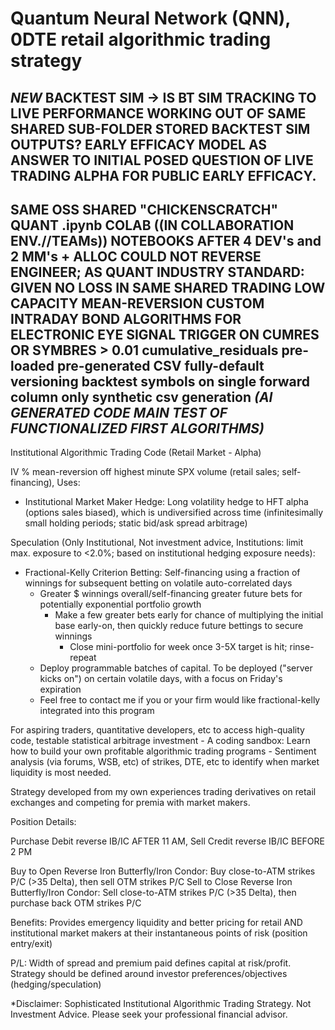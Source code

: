 # Quantum Neural Network (QNN), 0DTE retail algorithmic trading strategy
## *NEW* BACKTEST SIM -> IS BT SIM TRACKING TO LIVE PERFORMANCE WORKING OUT OF SAME SHARED SUB-FOLDER STORED BACKTEST SIM OUTPUTS? EARLY EFFICACY MODEL AS ANSWER TO INITIAL POSED QUESTION OF LIVE TRADING ALPHA FOR PUBLIC EARLY EFFICACY. 

## SAME OSS SHARED "CHICKENSCRATCH" QUANT .ipynb COLAB ((IN COLLABORATION ENV.//TEAMs)) NOTEBOOKS AFTER 4 DEV's and 2 MM's + ALLOC COULD NOT REVERSE ENGINEER; AS QUANT INDUSTRY STANDARD: GIVEN NO LOSS IN SAME SHARED TRADING LOW CAPACITY MEAN-REVERSION CUSTOM INTRADAY BOND ALGORITHMS FOR ELECTRONIC EYE SIGNAL TRIGGER ON CUMRES OR SYMBRES > 0.01 cumulative_residuals pre-loaded pre-generated CSV fully-default versioning backtest symbols on single forward column only synthetic csv generation *(AI GENERATED CODE MAIN TEST OF FUNCTIONALIZED FIRST ALGORITHMS)*

Institutional Algorithmic Trading Code (Retail Market - Alpha)

IV % mean-reversion off highest minute SPX volume (retail sales; self-financing), Uses:
  - Institutional Market Maker Hedge: Long volatility hedge to HFT alpha (options sales biased), which is undiversified across time (infinitesimally small holding periods; static bid/ask spread arbitrage)

Speculation (Only Institutional, Not investment advice, Institutions: limit max. exposure to <2.0%; based on institutional hedging exposure needs):
  - Fractional-Kelly Criterion Betting: Self-financing using a fraction of winnings for subsequent betting on volatile auto-correlated days
      - Greater $ winnings overall/self-financing greater future bets for potentially exponential portfolio growth
        - Make a few greater bets early for chance of multiplying the initial base early-on, then quickly reduce future bettings to secure winnings
          - Close mini-portfolio for week once 3-5X target is hit; rinse-repeat
    - Deploy programmable batches of capital. To be deployed ("server kicks on") on certain volatile days, with a focus on Friday's expiration
    - Feel free to contact me if you or your firm would like fractional-kelly integrated into this program

For aspiring traders, quantitative developers, etc to access high-quality code, testable statistical arbitrage investment
      - A coding sandbox: Learn how to build your own profitable algorithmic trading programs
      - Sentiment analysis (via forums, WSB, etc) of strikes, DTE, etc to identify when market liquidity is most needed.

Strategy developed from my own experiences trading derivatives on retail exchanges and competing for premia with market makers.

Position Details:

Purchase Debit reverse IB/IC AFTER 11 AM, Sell Credit reverse IB/IC BEFORE 2 PM

Buy to Open Reverse Iron Butterfly/Iron Condor: Buy close-to-ATM strikes P/C (>35 Delta), then sell OTM strikes P/C
Sell to Close Reverse Iron Butterfly/Iron Condor: Sell close-to-ATM strikes P/C (>35 Delta), then purchase back OTM strikes P/C


Benefits:
Provides emergency liquidity and better pricing for retail AND institutional market makers at their instantaneous points of risk (position entry/exit)

P/L: Width of spread and premium paid defines capital at risk/profit. Strategy should be defined around investor preferences/objectives (hedging/speculation)

*Disclaimer: Sophisticated Institutional Algorithmic Trading Strategy. Not Investment Advice. Please seek your professional financial advisor.
